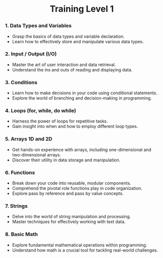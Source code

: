 <h1><b><p align="center">Training Level 1</p></b></h1>


### 1. Data Types and Variables
- Grasp the basics of data types and variable declaration.
- Learn how to effectively store and manipulate various data types.

### 2. Input / Output (I/O)
- Master the art of user interaction and data retrieval.
- Understand the ins and outs of reading and displaying data.

### 3. Conditions
- Learn how to make decisions in your code using conditional statements.
- Explore the world of branching and decision-making in programming.

### 4. Loops (for, while, do while)
- Harness the power of loops for repetitive tasks.
- Gain insight into when and how to employ different loop types.

### 5. Arrays 1D and 2D
- Get hands-on experience with arrays, including one-dimensional and two-dimensional arrays.
- Discover their utility in data storage and manipulation.

### 6. Functions
- Break down your code into reusable, modular components.
- Comprehend the pivotal role functions play in code organization.
- Explore pass by reference and pass by value concepts.

### 7. Strings
- Delve into the world of string manipulation and processing.
- Master techniques for effectively working with text data.

### 8. Basic Math
- Explore fundamental mathematical operations within programming.
- Understand how math is a crucial tool for tackling real-world challenges.